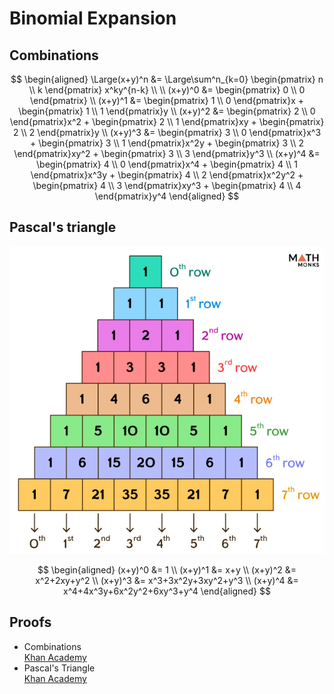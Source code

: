 # Binomial Expansion

## Combinations

$$
\begin{aligned}
  \Large(x+y)^n &= \Large\sum^n_{k=0} \begin{pmatrix} n \\ k \end{pmatrix} x^ky^{n-k} \\
  \\
  (x+y)^0 &= \begin{pmatrix} 0 \\ 0 \end{pmatrix} \\
  (x+y)^1 &= \begin{pmatrix} 1 \\ 0 \end{pmatrix}x + \begin{pmatrix} 1 \\ 1 \end{pmatrix}y \\
  (x+y)^2 &= \begin{pmatrix} 2 \\ 0 \end{pmatrix}x^2 + \begin{pmatrix} 2 \\ 1 \end{pmatrix}xy + \begin{pmatrix} 2 \\ 2 \end{pmatrix}y \\
  (x+y)^3 &= \begin{pmatrix} 3 \\ 0 \end{pmatrix}x^3 + \begin{pmatrix} 3 \\ 1 \end{pmatrix}x^2y + \begin{pmatrix} 3 \\ 2 \end{pmatrix}xy^2 + \begin{pmatrix} 3 \\ 3 \end{pmatrix}y^3 \\
  (x+y)^4 &= \begin{pmatrix} 4 \\ 0 \end{pmatrix}x^4 + \begin{pmatrix} 4 \\ 1 \end{pmatrix}x^3y + \begin{pmatrix} 4 \\ 2 \end{pmatrix}x^2y^2 + \begin{pmatrix} 4 \\ 3 \end{pmatrix}xy^3 + \begin{pmatrix} 4 \\ 4 \end{pmatrix}y^4
\end{aligned}
$$

## Pascal's triangle

![Pascal's triangle](images/pascals-triangle.png)

$$
\begin{aligned}
  (x+y)^0 &= 1 \\
  (x+y)^1 &= x+y \\
  (x+y)^2 &= x^2+2xy+y^2 \\
  (x+y)^3 &= x^3+3x^2y+3xy^2+y^3 \\
  (x+y)^4 &= x^4+4x^3y+6x^2y^2+6xy^3+y^4
\end{aligned}
$$

## Proofs

- Combinations \
  [Khan Academy](https://youtu.be/_hrN4rVCOfI)
- Pascal's Triangle \
  [Khan Academy](https://youtu.be/x-N76NrMDNE)
